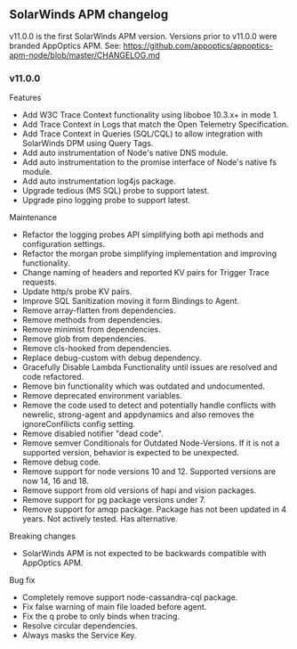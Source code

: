 ## SolarWinds APM changelog


v11.0.0 is the first SolarWinds APM version. Versions prior to v11.0.0 were branded AppOptics APM. See: https://github.com/appoptics/appoptics-apm-node/blob/master/CHANGELOG.md

### v11.0.0

Features
- Add W3C Trace Context functionality using liboboe 10.3.x+ in mode 1.
- Add Trace Context in Logs that match the Open Telemetry Specification.
- Add Trace Context in Queries (SQL/CQL) to allow integration with SolarWinds DPM using Query Tags.
- Add auto instrumentation of Node's native DNS module.
- Add auto instrumentation to the promise interface of Node's native fs module.
- Add auto instrumentation log4js package.
- Upgrade tedious (MS SQL) probe to support latest.
- Upgrade pino logging probe to support latest.

Maintenance
- Refactor the logging probes API simplifying both api methods and configuration settings.
- Refactor the morgan probe simplifying implementation and improving functionality.
- Change naming of headers and reported KV pairs for Trigger Trace requests.
- Update http/s probe KV pairs.
- Improve SQL Sanitization moving it form Bindings to Agent.
- Remove array-flatten from dependencies.
- Remove methods from dependencies.
- Remove minimist from dependencies.
- Remove glob from dependencies.
- Remove cls-hooked from dependencies.
- Replace debug-custom with debug dependency.
- Gracefully Disable Lambda Functionality until issues are resolved and code refactored.
- Remove bin functionality which was outdated and undocumented.
- Remove deprecated environment variables.
- Remove the code used to detect and potentially handle conflicts with newrelic, strong-agent and appdynamics and also removes the ignoreConfilicts config setting.
- Remove disabled notifier "dead code".
- Remove semver Conditionals for Outdated Node-Versions. If it is not a supported version, behavior is expected to be unexpected.
- Remove debug code.
- Remove support for node versions 10 and 12. Supported versions are now 14, 16 and 18.
- Remove support from old versions of hapi and vision packages.
- Remove support for pg package versions under 7.
- Remove support for amqp package. Package has not been updated in 4 years. Not actively tested. Has alternative.

Breaking changes
- SolarWinds APM is not expected to be backwards compatible with AppOptics APM.

Bug fix
- Completely remove support node-cassandra-cql package.
- Fix false warning of main file loaded before agent.
- Fix the q probe to only binds when tracing.
- Resolve circular dependencies.
- Always masks the Service Key.
